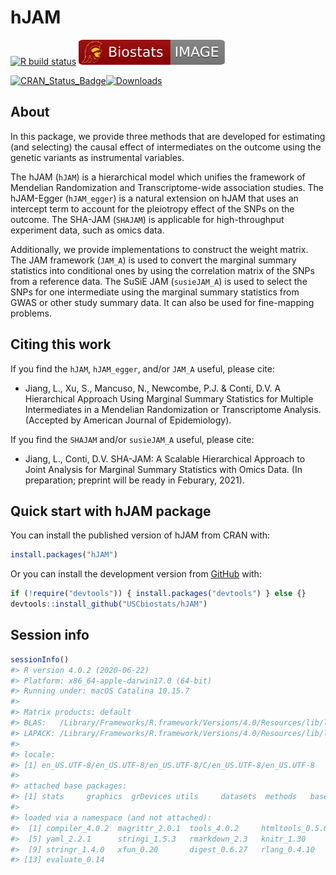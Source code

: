 
<!-- README.md is generated from README.Rmd. Please edit that file -->

# hJAM

<!-- badges: start -->

[![R build
status](https://github.com/lailylajiang/hJAM/workflows/R-CMD-check/badge.svg)](https://github.com/lailylajiang/hJAM) [![A USC IMAGE Project](https://raw.githubusercontent.com/USCbiostats/badges/master/tommy-image-badge.svg)](https://image.usc.edu)

<!-- badges: end -->

<!-- CRAN badges: start -->

[![CRAN\_Status\_Badge](http://www.r-pkg.org/badges/version/hJAM)](https://CRAN.R-project.org/package=hJAM)[![Downloads](http://cranlogs.r-pkg.org/badges/grand-total/hJAM)](https://CRAN.R-project.org/package=hJAM)
<!-- CRAN badges: end -->

## About

In this package, we provide three methods that are developed for
estimating (and selecting) the causal effect of intermediates on the
outcome using the genetic variants as instrumental variables.

The hJAM (`hJAM`) is a hierarchical model which unifies the framework of
Mendelian Randomization and Transcriptome-wide association studies. The
hJAM-Egger (`hJAM_egger`) is a natural extension on hJAM that uses an
intercept term to account for the pleiotropy effect of the SNPs on the
outcome. The SHA-JAM (`SHAJAM`) is applicable for high-throughput
experiment data, such as omics data.

Additionally, we provide implementations to construct the weight matrix.
The JAM framework (`JAM_A`) is used to convert the marginal summary
statistics into conditional ones by using the correlation matrix of the
SNPs from a reference data. The SuSiE JAM (`susieJAM_A`) is used to
select the SNPs for one intermediate using the marginal summary
statistics from GWAS or other study summary data. It can also be used
for fine-mapping problems.

## Citing this work

If you find the `hJAM`, `hJAM_egger`, and/or `JAM_A` useful, please
cite:

  - Jiang, L., Xu, S., Mancuso, N., Newcombe, P.J. & Conti, D.V. A
    Hierarchical Approach Using Marginal Summary Statistics for Multiple
    Intermediates in a Mendelian Randomization or Transcriptome
    Analysis. (Accepted by American Journal of Epidemiology).

If you find the `SHAJAM` and/or `susieJAM_A` useful, please cite:

  - Jiang, L., Conti, D.V. SHA-JAM: A Scalable Hierarchical Approach to
    Joint Analysis for Marginal Summary Statistics with Omics Data. (In
    preparation; preprint will be ready in Feburary, 2021).

## Quick start with hJAM package

You can install the published version of hJAM from CRAN with:

``` r
install.packages("hJAM")
```

Or you can install the development version from
[GitHub](https://github.com/USCbiostats/hJAM) with:

``` r
if (!require("devtools")) { install.packages("devtools") } else {}
devtools::install_github("USCbiostats/hJAM")
```

## Session info

``` r
sessionInfo()
#> R version 4.0.2 (2020-06-22)
#> Platform: x86_64-apple-darwin17.0 (64-bit)
#> Running under: macOS Catalina 10.15.7
#> 
#> Matrix products: default
#> BLAS:   /Library/Frameworks/R.framework/Versions/4.0/Resources/lib/libRblas.dylib
#> LAPACK: /Library/Frameworks/R.framework/Versions/4.0/Resources/lib/libRlapack.dylib
#> 
#> locale:
#> [1] en_US.UTF-8/en_US.UTF-8/en_US.UTF-8/C/en_US.UTF-8/en_US.UTF-8
#> 
#> attached base packages:
#> [1] stats     graphics  grDevices utils     datasets  methods   base     
#> 
#> loaded via a namespace (and not attached):
#>  [1] compiler_4.0.2  magrittr_2.0.1  tools_4.0.2     htmltools_0.5.0
#>  [5] yaml_2.2.1      stringi_1.5.3   rmarkdown_2.3   knitr_1.30     
#>  [9] stringr_1.4.0   xfun_0.20       digest_0.6.27   rlang_0.4.10   
#> [13] evaluate_0.14
```
